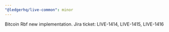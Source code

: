 ```yaml
---
"@ledgerhq/live-common": minor
---
```


Bitcoin Rbf new implementation. Jira ticket: LIVE-1414, LIVE-1415, LIVE-1416
